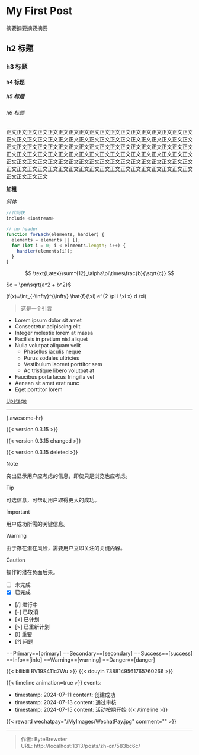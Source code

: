 # My First Post

摘要摘要摘要摘要
<!--more-->

## h2 标题
### h3 标题
#### h4 标题
##### h5 标题
###### h6 标题

正文正文正文正文正文正文正文正文正文正文正文正文正文正文正文正文正文正文正文正文正文正文正文正文正文正文正文正文正文正文正文正文正文正文正文正文正文正文正文正文正文正文正文正文正文正文正文正文正文正文正文正文正文正文正文正文正文正文正文正文正文正文正文正文正文正文正文正文正文正文正文正文正文正文正文正文正文正文正文正文正文正文正文正文正文正文正文正文正文正文正文正文正文正文正文正文正文正文正文正文正文正文正文正文正文正文正文正文正文正文正文正文

**加粗**

*斜体*

```c++
//代码块
include <iostream>
```

```js {.no-header}
// no header
function forEach(elements, handler) {
  elements = elements || [];
  for (let i = 0; i < elements.length; i++) {
    handler(elements[i]);
  }
}
```

$$
\text{Latex}\sum^{12}_\alpha\pi\times\frac{b}{\sqrt{c}}
$$

$c = \pm\sqrt{a^2 + b^2}$

\(f(x)=\int_{-\infty}^{\infty} \hat{f}(\xi) e^{2 \pi i \xi x} d \xi\)

> 这是一个引言

* Lorem ipsum dolor sit amet
* Consectetur adipiscing elit
* Integer molestie lorem at massa
* Facilisis in pretium nisl aliquet
* Nulla volutpat aliquam velit
  * Phasellus iaculis neque
  * Purus sodales ultricies
  * Vestibulum laoreet porttitor sem
  * Ac tristique libero volutpat at
* Faucibus porta lacus fringilla vel
* Aenean sit amet erat nunc
* Eget porttitor lorem

[Upstage](https://github.com/upstage/ "Visit Upstage!")

---
{.awesome-hr}

{{< version 0.3.15 >}}

{{< version 0.3.15 changed >}}

{{< version 0.3.15 deleted >}}

> [!NOTE]
> 突出显示用户应考虑的信息，即使只是浏览也应考虑。

> [!TIP]
> 可选信息，可帮助用户取得更大的成功。

> [!IMPORTANT]
> 用户成功所需的关键信息。

> [!WARNING]
> 由于存在潜在风险，需要用户立即关注的关键内容。

> [!CAUTION]
> 操作的潜在负面后果。

- [ ] 未完成
- [x] 已完成
- [/] 进行中
- [-] 已取消
- [<] 已计划
- [>] 已重新计划
- [!] 重要
- [?] 问题

==Primary==[primary]
==Secondary==[secondary]
==Success==[success]
==Info==[info]
==Warning==[warning]
==Danger==[danger]

{{< bilibili BV19S411c7Wu >}}
{{< douyin 7388149561765760266 >}}

{{< timeline animation=true >}}
events:
  - timestamp: 2024-07-11
    content: 创建成功
  - timestamp: 2024-07-13
    content: 通过审核
  - timestamp: 2024-07-15
    content: 活动按期开始
{{< /timeline >}}

{{< reward wechatpay="/MyImages/WechatPay.jpg" comment="" >}}

---

> 作者: ByteBrewster  
> URL: http://localhost:1313/posts/zh-cn/583bc6c/  

